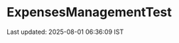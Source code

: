 # ExpensesManagementTest




























































































































Last updated: 2025-08-01 06:36:09 IST
